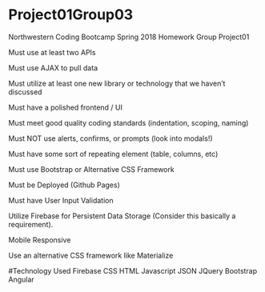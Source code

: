 # Project01Group03
Northwestern Coding Bootcamp Spring 2018 Homework Group Project01

Must use at least two APIs

Must use AJAX to pull data

Must utilize at least one new library or technology that we haven’t discussed

Must have a polished frontend / UI 

Must meet good quality coding standards (indentation, scoping, naming)

Must NOT use alerts, confirms, or prompts (look into modals!)

Must have some sort of repeating element (table, columns, etc)

Must use Bootstrap or Alternative CSS Framework

Must be Deployed (Github Pages)

Must have User Input Validation 

Utilize Firebase for Persistent Data Storage (Consider this basically a requirement).

Mobile Responsive

Use an alternative CSS framework like Materialize

#Technology Used
Firebase
CSS
HTML
Javascript
JSON
JQuery
Bootstrap
Angular

